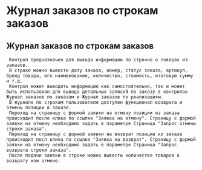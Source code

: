 ﻿---
description: 2.4.7
---
# Журнал заказов по строкам заказов
## Журнал заказов по строкам заказов
     Контрол предназначен для вывода информации по строчно о товарах из заказов.
     В строке можно вывести дату заказа, номер, статус заказа, артикул, бренд товара, его наименование, количество, стоимость, итоговую сумму и т.д.
     Контрол может выводить информацию как самостоятельно, так и может быть использован для вывода детальных записей по заказу в контролах Журнал заказов по заказам и Журнал заказов по реализациям.
     В журнале по строкам пользователю доступен функционал возврата и отмены позиции в заказе.
     Переход на страницу с формой заявки на отмену позиции из заказа происходит после клика по ссылке "Заявка на отмену". Страницу с формой заявки на отмену необходимо задать в параметре Страница "Запрос отмены строки заказа".
     Переход на страницу с формой заявки на возврат позиции из заказа происходит посл клика по ссылке "Заявка на возврат". Страницу с формой заявки на отмену необходимо задать в параметре Страница "Запрос возврата строки заказа".
     После подачи заявки в строке можно вывести количество товаров к возврату или отмене.
     
